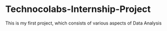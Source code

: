 # Technocolabs-Internship-Project
This is my first project, which consists of various aspects of Data Analysis
